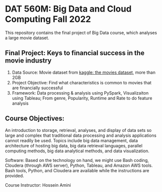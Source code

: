 # **DAT 560M: Big Data and Cloud Computing Fall 2022**

This repository contains the final project of Big Data course, which analyses a large movie dataset.

## **Final Project: Keys to financial success in the movie industry**
1. Data Source: Movie dataset from [kaggle: the movies dataset](https://www.kaggle.com/datasets/rounakbanik/the-movies-dataset), more than 2GB
2. Project Objective: Find what characteristics is common to movies that are financially successful
3. Framework: Data processing & analysis using PySpark, Visualizaiton using Tableau; From genre, Popularity, Runtime and Rate to do feature analysis

## **Course Objectives:**

An introduction to storage, retrieval, analyses, and display of data sets so large and complex that traditional data processing and analysis applications cannot readily be used. Topics include big data management, data architecture of hosting big data, big data retrieval languages, parallel computing methods, big data analytical methods, and data visualization.

Software: Based on the technology on hand, we might use Bash coding, Cloudera (through AWS server), Python, Tableau, and Amazon AWS tools. Bash tools, Python, and Cloudera are available while the instructions are provided. 

Course Instructor: Hossein Amini
